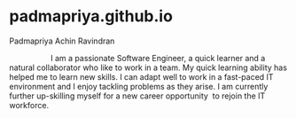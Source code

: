 # padmapriya.github.io
Padmapriya Achin Ravindran


                   I am a passionate Software Engineer, a quick learner and a natural collaborator who like to work in a team. My quick learning ability has helped me to learn new skills. I can adapt well to work in a fast-paced IT environment and I enjoy tackling problems as they arise. I am currently further up-skilling myself for a new career opportunity  to rejoin the IT workforce.
